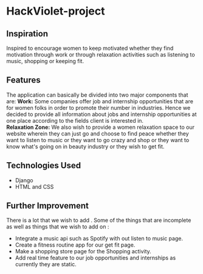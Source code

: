 # HackViolet-project
Inspiration
---------------
Inspired to encourage women to keep motivated whether they find motivation through work or through relaxation activities such as listening to music, shopping or keeping fit.

Features
---------------
The application can basically be divided into two major components that are:
<b>Work:</b> Some companies offer job and internship opportunities that are for women folks in order to promote their number in industries. Hence we decided to provide all information about jobs and internship opportunities at one place according to the fields client is interested in.<br>
<b>Relaxation Zone:</b> We also wish to provide a women relaxation space to our website wherein they can just go and choose to find peace whether they want to listen to music or they want to go crazy and shop or they want to know what's going on in beauty industry or they wish to get fit.

Technologies Used
---------------
<ul>
  <li>Django</li>
  <li>HTML and CSS</li>
</ul> 

Further Improvement
---------------
There is a lot that we wish to add . Some of the things that are incomplete as well as things that we wish to add on :
<ul>
  <li>Integrate a music api such as Spotify with out listen to music page.</li>
  <li>Create a fitness routine app for our get fit page.</li>
  <li>Make a shopping store page for the Shopping activity.</li>
  <li>Add real time feature to our job opportunities and internships as currently they are static.</li>
</ul> 

